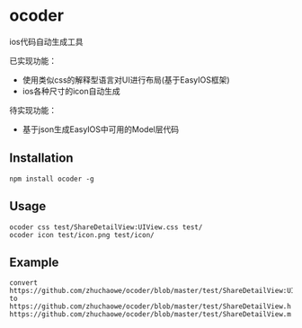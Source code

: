 # ocoder

ios代码自动生成工具

已实现功能：
* 使用类似css的解释型语言对UI进行布局(基于EasyIOS框架)
* ios各种尺寸的icon自动生成

待实现功能：
* 基于json生成EasyIOS中可用的Model层代码

## Installation

```
npm install ocoder -g
```

## Usage

```
ocoder css test/ShareDetailView:UIView.css test/
ocoder icon test/icon.png test/icon/
```

## Example

```
convert
https://github.com/zhuchaowe/ocoder/blob/master/test/ShareDetailView:UIView.css
to
https://github.com/zhuchaowe/ocoder/blob/master/test/ShareDetailView.h
https://github.com/zhuchaowe/ocoder/blob/master/test/ShareDetailView.m
```
